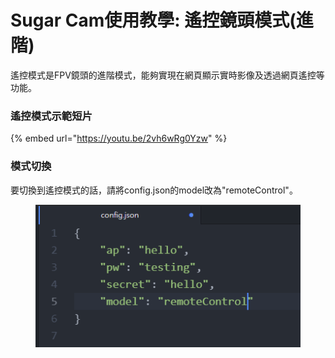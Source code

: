 # Sugar Cam使用教學: 遙控鏡頭模式(進階)

遙控模式是FPV鏡頭的進階模式，能夠實現在網頁顯示實時影像及透過網頁遙控等功能。

### 遙控模式示範短片

{% embed url="https://youtu.be/2vh6wRg0Yzw" %}

### 模式切換

要切換到遙控模式的話，請將config.json的model改為"remoteControl"。

<figure><img src="../../../../.gitbook/assets/cam_remotecontrol.png" alt=""><figcaption></figcaption></figure>
